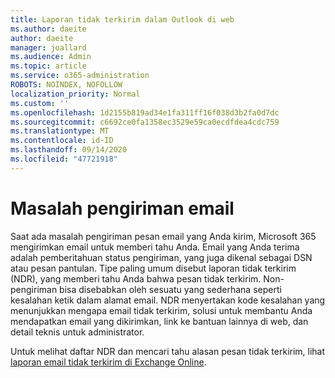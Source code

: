 ```yaml
---
title: Laporan tidak terkirim dalam Outlook di web
ms.author: daeite
author: daeite
manager: joallard
ms.audience: Admin
ms.topic: article
ms.service: o365-administration
ROBOTS: NOINDEX, NOFOLLOW
localization_priority: Normal
ms.custom: ''
ms.openlocfilehash: 1d2155b819ad34e1fa311ff16f038d3b2fa0d7dc
ms.sourcegitcommit: c6692ce0fa1358ec3529e59ca0ecdfdea4cdc759
ms.translationtype: MT
ms.contentlocale: id-ID
ms.lasthandoff: 09/14/2020
ms.locfileid: "47721918"
---
```

# <a name="issues-with-email-delivery"></a>Masalah pengiriman email

Saat ada masalah pengiriman pesan email yang Anda kirim, Microsoft 365 mengirimkan email untuk memberi tahu Anda. Email yang Anda terima adalah pemberitahuan status pengiriman, yang juga dikenal sebagai DSN atau pesan pantulan. Tipe paling umum disebut laporan tidak terkirim (NDR), yang memberi tahu Anda bahwa pesan tidak terkirim. Non-pengiriman bisa disebabkan oleh sesuatu yang sederhana seperti kesalahan ketik dalam alamat email. NDR menyertakan kode kesalahan yang menunjukkan mengapa email tidak terkirim, solusi untuk membantu Anda mendapatkan email yang dikirimkan, link ke bantuan lainnya di web, dan detail teknis untuk administrator.

Untuk melihat daftar NDR dan mencari tahu alasan pesan tidak terkirim, lihat [laporan email tidak terkirim di Exchange Online](https://docs.microsoft.com/exchange/mail-flow-best-practices/non-delivery-reports-in-exchange-online/non-delivery-reports-in-exchange-online).